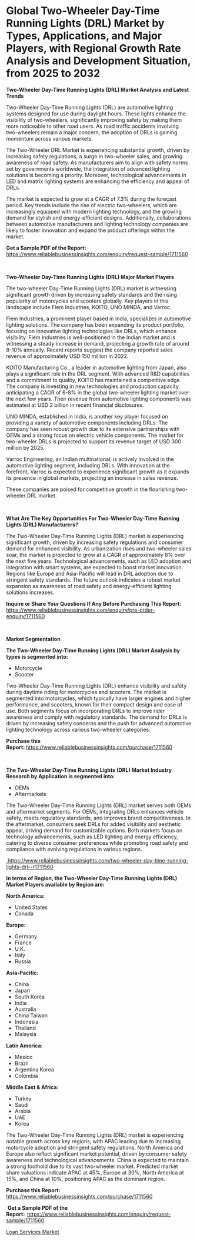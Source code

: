 <p><h1>Global Two-Wheeler Day-Time Running Lights (DRL) Market by Types, Applications, and Major Players, with Regional Growth Rate Analysis and Development Situation, from 2025 to 2032</h1></p><p><strong>Two-Wheeler Day-Time Running Lights (DRL) Market Analysis and Latest Trends</strong></p>
<p><p>Two-Wheeler Day-Time Running Lights (DRL) are automotive lighting systems designed for use during daylight hours. These lights enhance the visibility of two-wheelers, significantly improving safety by making them more noticeable to other road users. As road traffic accidents involving two-wheelers remain a major concern, the adoption of DRLs is gaining momentum across various markets.</p><p>The Two-Wheeler DRL Market is experiencing substantial growth, driven by increasing safety regulations, a surge in two-wheeler sales, and growing awareness of road safety. As manufacturers aim to align with safety norms set by governments worldwide, the integration of advanced lighting solutions is becoming a priority. Moreover, technological advancements in LED and matrix lighting systems are enhancing the efficiency and appeal of DRLs.</p><p>The market is expected to grow at a CAGR of 7.3% during the forecast period. Key trends include the rise of electric two-wheelers, which are increasingly equipped with modern lighting technology, and the growing demand for stylish and energy-efficient designs. Additionally, collaborations between automotive manufacturers and lighting technology companies are likely to foster innovation and expand the product offerings within the market.</p></p>
<p><strong>Get a Sample PDF of the Report:&nbsp;</strong> <a href="https://www.reliablebusinessinsights.com/enquiry/request-sample/1711560?utm_campaign=2321&utm_medium=2&utm_source=Github&utm_content=ia&utm_term=27032025&utm_id=two-wheeler-day-time-running-lights-drl">https://www.reliablebusinessinsights.com/enquiry/request-sample/1711560</a></p>
<p>&nbsp;</p>
<p><strong>Two-Wheeler Day-Time Running Lights (DRL) Major Market Players</strong></p>
<p><p>The two-wheeler Day-Time Running Lights (DRL) market is witnessing significant growth driven by increasing safety standards and the rising popularity of motorcycles and scooters globally. Key players in this landscape include Fiem Industries, KOITO, UNO MINDA, and Varroc.</p><p>Fiem Industries, a prominent player based in India, specializes in automotive lighting solutions. The company has been expanding its product portfolio, focusing on innovative lighting technologies like DRLs, which enhance visibility. Fiem Industries is well-positioned in the Indian market and is witnessing a steady increase in demand, projecting a growth rate of around 8-10% annually. Recent reports suggest the company reported sales revenue of approximately USD 150 million in 2022.</p><p>KOITO Manufacturing Co., a leader in automotive lighting from Japan, also plays a significant role in the DRL segment. With advanced R&D capabilities and a commitment to quality, KOITO has maintained a competitive edge. The company is investing in new technologies and production capacity, anticipating a CAGR of 6-8% in the global two-wheeler lighting market over the next few years. Their revenue from automotive lighting components was estimated at USD 2 billion in recent financial disclosures.</p><p>UNO MINDA, established in India, is another key player focused on providing a variety of automotive components including DRLs. The company has seen robust growth due to its extensive partnerships with OEMs and a strong focus on electric vehicle components. The market for two-wheeler DRLs is projected to support its revenue target of USD 300 million by 2025.</p><p>Varroc Engineering, an Indian multinational, is actively involved in the automotive lighting segment, including DRLs. With innovation at the forefront, Varroc is expected to experience significant growth as it expands its presence in global markets, projecting an increase in sales revenue.</p><p>These companies are poised for competitive growth in the flourishing two-wheeler DRL market.</p></p>
<p>&nbsp;</p>
<p><strong>What Are The Key Opportunities For Two-Wheeler Day-Time Running Lights (DRL) Manufacturers?</strong></p>
<p><p>The Two-Wheeler Day-Time Running Lights (DRL) market is experiencing significant growth, driven by increasing safety regulations and consumer demand for enhanced visibility. As urbanization rises and two-wheeler sales soar, the market is projected to grow at a CAGR of approximately 8% over the next five years. Technological advancements, such as LED adoption and integration with smart systems, are expected to boost market innovation. Regions like Europe and Asia-Pacific will lead in DRL adoption due to stringent safety standards. The future outlook indicates a robust market expansion as awareness of road safety and energy-efficient lighting solutions increases.</p></p>
<p><strong>Inquire or Share Your Questions If Any Before Purchasing This Report:</strong> <a href="https://www.reliablebusinessinsights.com/enquiry/pre-order-enquiry/1711560?utm_campaign=2321&utm_medium=2&utm_source=Github&utm_content=ia&utm_term=27032025&utm_id=two-wheeler-day-time-running-lights-drl">https://www.reliablebusinessinsights.com/enquiry/pre-order-enquiry/1711560</a></p>
<p>&nbsp;</p>
<p><strong>Market Segmentation</strong></p>
<p><strong>The Two-Wheeler Day-Time Running Lights (DRL) Market Analysis by types is segmented into:</strong></p>
<p><ul><li>Motorcycle</li><li>Scooter</li></ul></p>
<p><p>Two-Wheeler Day-Time Running Lights (DRL) enhance visibility and safety during daytime riding for motorcycles and scooters. The market is segmented into motorcycles, which typically have larger engines and higher performance, and scooters, known for their compact design and ease of use. Both segments focus on incorporating DRLs to improve rider awareness and comply with regulatory standards. The demand for DRLs is driven by increasing safety concerns and the push for advanced automotive lighting technology across various two-wheeler categories.</p></p>
<p><strong>Purchase this Report:&nbsp;</strong><a href="https://www.reliablebusinessinsights.com/purchase/1711560?utm_campaign=2321&utm_medium=2&utm_source=Github&utm_content=ia&utm_term=27032025&utm_id=two-wheeler-day-time-running-lights-drl">https://www.reliablebusinessinsights.com/purchase/1711560</a></p>
<p>&nbsp;</p>
<p><strong>The Two-Wheeler Day-Time Running Lights (DRL) Market Industry Research by Application is segmented into:</strong></p>
<p><ul><li>OEMs</li><li>Aftermarkets</li></ul></p>
<p><p>The Two-Wheeler Day-Time Running Lights (DRL) market serves both OEMs and aftermarket segments. For OEMs, integrating DRLs enhances vehicle safety, meets regulatory standards, and improves brand competitiveness. In the aftermarket, consumers seek DRLs for added visibility and aesthetic appeal, driving demand for customizable options. Both markets focus on technology advancements, such as LED lighting and energy efficiency, catering to diverse consumer preferences while promoting road safety and compliance with evolving regulations in various regions.</p></p>
<p><a href="https://www.reliablebusinessinsights.com/two-wheeler-day-time-running-lights-drl--r1711560?utm_campaign=2321&utm_medium=2&utm_source=Github&utm_content=ia&utm_term=27032025&utm_id=two-wheeler-day-time-running-lights-drl">&nbsp;https://www.reliablebusinessinsights.com/two-wheeler-day-time-running-lights-drl--r1711560</a></p>
<p><strong>In terms of Region, the Two-Wheeler Day-Time Running Lights (DRL) Market Players available by Region are:</strong></p>
<p>
    <p> <strong> North America: </strong>
        <ul>
            <li>United States</li>
            <li>Canada</li>
        </ul>
        </p> 
    <p> <strong> Europe: </strong>
        <ul>
            <li>Germany</li>
            <li>France</li>
            <li>U.K.</li>
            <li>Italy</li>
            <li>Russia</li>
        </ul>
        </p> 
    <p> <strong> Asia-Pacific: </strong>
        <ul>
            <li>China</li>
            <li>Japan</li>
            <li>South Korea</li>
            <li>India</li>
            <li>Australia</li>
            <li>China Taiwan</li>
            <li>Indonesia</li>
            <li>Thailand</li>
            <li>Malaysia</li>
        </ul>
        </p> 
    <p> <strong> Latin America: </strong>
        <ul>
            <li>Mexico</li>
            <li>Brazil</li>
            <li>Argentina Korea</li>
            <li>Colombia</li>
        </ul>
        </p> 
    <p> <strong> Middle East & Africa: </strong>
        <ul>
            <li>Turkey</li>
            <li>Saudi</li>
            <li>Arabia</li>
            <li>UAE</li>
            <li>Korea</li>
        </ul>
    </p>
    </p>
<p><p>The Two-Wheeler Day-Time Running Lights (DRL) market is experiencing notable growth across key regions, with APAC leading due to increasing motorcycle adoption and stringent safety regulations. North America and Europe also reflect significant market potential, driven by consumer safety awareness and technological advancements. China is expected to maintain a strong foothold due to its vast two-wheeler market. Predicted market share valuations indicate APAC at 45%, Europe at 30%, North America at 15%, and China at 10%, positioning APAC as the dominant region.</p></p>
<p><strong>Purchase this Report: </strong><a href="https://www.reliablebusinessinsights.com/purchase/1711560?utm_campaign=2321&utm_medium=2&utm_source=Github&utm_content=ia&utm_term=27032025&utm_id=two-wheeler-day-time-running-lights-drl">https://www.reliablebusinessinsights.com/purchase/1711560</a></p>
<p>&nbsp;<strong>Get a Sample PDF of the Report:&nbsp;&nbsp;</strong><a href="https://www.reliablebusinessinsights.com/enquiry/request-sample/1711560?utm_campaign=2321&utm_medium=2&utm_source=Github&utm_content=ia&utm_term=27032025&utm_id=two-wheeler-day-time-running-lights-drl">https://www.reliablebusinessinsights.com/enquiry/request-sample/1711560</a></p>
<p><strong></strong></p>
<p><p><a href="https://github.com/maclarensidney/Market-Research-Report-List-1/blob/main/loan-services-market.md?utm_campaign=2321&utm_medium=2&utm_source=Github&utm_content=ia&utm_term=27032025&utm_id=two-wheeler-day-time-running-lights-drl">Loan Services Market</a></p></p>
